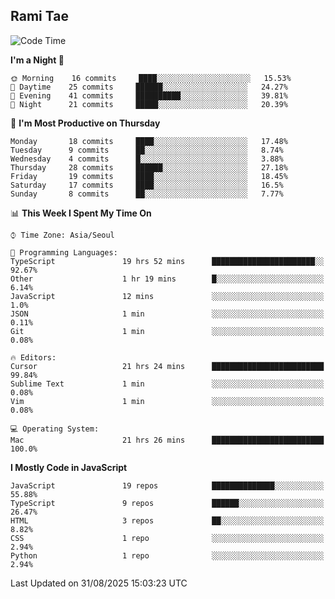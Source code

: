 ## Rami Tae

<!--START_SECTION:waka-->
![Code Time](http://img.shields.io/badge/Code%20Time-2%2C586%20hrs%2045%20mins-blue)

**I'm a Night 🦉** 

```text
🌞 Morning    16 commits     ████░░░░░░░░░░░░░░░░░░░░░   15.53% 
🌆 Daytime    25 commits     ██████░░░░░░░░░░░░░░░░░░░   24.27% 
🌃 Evening    41 commits     ██████████░░░░░░░░░░░░░░░   39.81% 
🌙 Night      21 commits     █████░░░░░░░░░░░░░░░░░░░░   20.39%

```
📅 **I'm Most Productive on Thursday** 

```text
Monday       18 commits     ████░░░░░░░░░░░░░░░░░░░░░   17.48% 
Tuesday      9 commits      ██░░░░░░░░░░░░░░░░░░░░░░░   8.74% 
Wednesday    4 commits      █░░░░░░░░░░░░░░░░░░░░░░░░   3.88% 
Thursday     28 commits     ██████░░░░░░░░░░░░░░░░░░░   27.18% 
Friday       19 commits     ████░░░░░░░░░░░░░░░░░░░░░   18.45% 
Saturday     17 commits     ████░░░░░░░░░░░░░░░░░░░░░   16.5% 
Sunday       8 commits      ██░░░░░░░░░░░░░░░░░░░░░░░   7.77%

```


📊 **This Week I Spent My Time On** 

```text
⌚︎ Time Zone: Asia/Seoul

💬 Programming Languages: 
TypeScript               19 hrs 52 mins      ███████████████████████░░   92.67% 
Other                    1 hr 19 mins        █░░░░░░░░░░░░░░░░░░░░░░░░   6.14% 
JavaScript               12 mins             ░░░░░░░░░░░░░░░░░░░░░░░░░   1.0% 
JSON                     1 min               ░░░░░░░░░░░░░░░░░░░░░░░░░   0.11% 
Git                      1 min               ░░░░░░░░░░░░░░░░░░░░░░░░░   0.08%

🔥 Editors: 
Cursor                   21 hrs 24 mins      █████████████████████████   99.84% 
Sublime Text             1 min               ░░░░░░░░░░░░░░░░░░░░░░░░░   0.08% 
Vim                      1 min               ░░░░░░░░░░░░░░░░░░░░░░░░░   0.08%

💻 Operating System: 
Mac                      21 hrs 26 mins      █████████████████████████   100.0%

```

**I Mostly Code in JavaScript** 

```text
JavaScript               19 repos            ██████████████░░░░░░░░░░░   55.88% 
TypeScript               9 repos             ██████░░░░░░░░░░░░░░░░░░░   26.47% 
HTML                     3 repos             ██░░░░░░░░░░░░░░░░░░░░░░░   8.82% 
CSS                      1 repo              ░░░░░░░░░░░░░░░░░░░░░░░░░   2.94% 
Python                   1 repo              ░░░░░░░░░░░░░░░░░░░░░░░░░   2.94%

```



 Last Updated on 31/08/2025 15:03:23 UTC
<!--END_SECTION:waka-->
